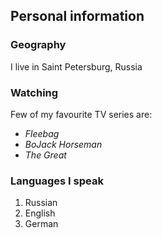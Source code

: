 ## Personal information

### Geography

I live in Saint Petersburg, Russia

### Watching

Few of my favourite TV series are:

- *Fleebag*
- *BoJack Horseman*
- *The Great*

### Languages I speak

1. Russian
2. English
3. German
